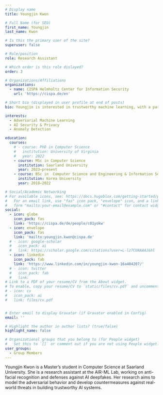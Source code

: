```yaml
---
# Display name
title: Youngjin Kwon

# Full Name (for SEO)
first_name: Youngjin
last_name: Kwon

# Is this the primary user of the site?
superuser: false

# Role/position
role: Research Assistant

# Which order is this role dislayed?
order: 3

# Organizations/Affiliations
organizations:
  - name: CISPA Helmholtz Center for Information Security
    url: 'https://cispa.de/en'

# Short bio (displayed in user profile at end of posts)
bio: Youngjin is interested in trustworthy machine learning, with a particular focus on anti-facial recognition and defenses against AI deepfakes.

interests:
  - Adversarial Machine Learning
  - AI Security & Privacy
  - Anomaly Detection

education:
  courses:
    # - course: PhD in Computer Science
    #   institution: University of Virginia
    #   year: 2022
    - course: MSc in Computer Science
      institution: Saarland University
      year: 2023–present
    - course: BSc in  Computer Science and Engineering & Information Security
      institution: Korea University
      year: 2018–2022

# Social/Academic Networking
# For available icons, see: https://docs.hugoblox.com/getting-started/page-builder/#icons
#   For an email link, use "fas" icon pack, "envelope" icon, and a link in the
#   form "mailto:your-email@example.com" or "#contact" for contact widget.
social:
  - icon: globe
    icon_pack: fas
    link: 'https://cispa.de/de/people/c01yokw'
  - icon: envelope
    icon_pack: fas
    link: 'mailto:youngjin.kwon@cispa.de'
  # - icon: google-scholar
  #   icon_pack: ai
  #   link: https://scholar.google.com/citations?user=L-lz7CUAAAAJ&hl
  - icon: linkedin
    icon_pack: fab
    link: 'https://www.linkedin.com/in/youngjin-kwon-16a404207/'
  # - icon: twitter
  #   icon_pack: fab
  #   link: 
# Link to a PDF of your resume/CV from the About widget.
# To enable, copy your resume/CV to `static/files/cv.pdf` and uncomment the lines below.
# - icon: cv
#   icon_pack: ai
#   link: files/cv.pdf


# Enter email to display Gravatar (if Gravatar enabled in Config)
email: ''

# Highlight the author in author lists? (true/false)
highlight_name: false

# Organizational groups that you belong to (for People widget)
#   Set this to `[]` or comment out if you are not using People widget.
user_groups:
  - Group Members
---
```


Youngjin Kwon is a Master’s student in Computer Science at Saarland University. She is a research assistant at the AIR-ML Lab, working on anti-facial recognition and defenses against AI deepfakes. Her research aims to model the adversarial behavior and develop countermeasures against real-world threats in building trustworthy AI systems.